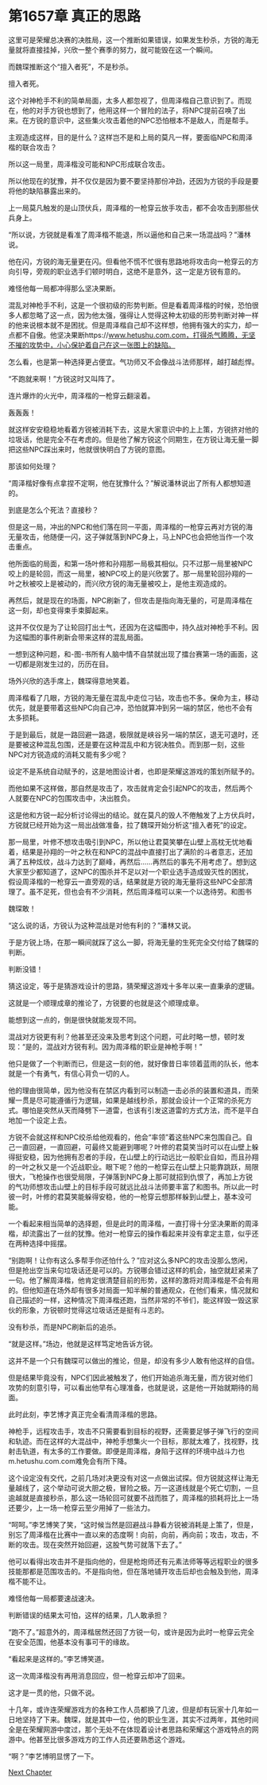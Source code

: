 # 第1657章 真正的思路

这里可是荣耀总决赛的决胜局，这一个推断如果错误，如果发生秒杀，方锐的海无量就将直接挂掉，兴欣一整个赛季的努力，就可能毁在这一个瞬间。

而魏琛推断这个“擅入者死”，不是秒杀。

擅入者死。

这个对神枪手不利的简单局面，太多人都忽视了，但周泽楷自己意识到了。而现在，他的对手方锐也想到了，他用这样一个冒险的法子，将NPC提前召唤了出来。在方锐的意识中，这些集火攻击着他的NPC恐怕根本不是敌人，而是帮手。

主观造成这样，目的是什么？这样岂不是和上局的莫凡一样，要面临NPC和周泽楷的联合攻击？

所以这一局里，周泽楷没可能和NPC形成联合攻击。

所以他现在的犹豫，并不仅仅是因为要不要坚持那份冲劲，还因为方锐的手段是要将他的缺陷暴露出来的。

上一局莫凡触发的是山顶伏兵，周泽楷的一枪穿云放手攻击，都不会攻击到那些伏兵身上。

“所以说，方锐就是看准了周泽楷不能退，所以逼他和自己来一场混战吗？”潘林说。

他在闪，方锐的海无量更在闪。但看他不慌不忙很有思路地将攻击向一枪穿云的方向引导，旁观的职业选手们顿时明白，这绝不是意外，这一定是方锐有意的。

难怪他每一局都冲得那么坚决果断。

混乱对神枪手不利，这是一个很初级的形势判断。但是看着周泽楷的时候，恐怕很多人都忽略了这一点，因为他太强，强得让人觉得这种太初级的形势判断对神一样的他来说根本就不是困扰。但是周泽楷自己却不这样想，他拥有强大的实力，却一点都不自傲。他坚决果断https://www.hetushu.com.com，打得杀气腾腾，无坚不摧的攻势中，小心保护着自己在这一张图上的缺陷。

怎么看，也是第一种选择更占便宜。气功师又不会像战斗法师那样，越打越彪悍。

“不跑就来啊！”方锐这时又叫阵了。

连片爆炸的火光中，周泽楷的一枪穿云翻滚着。

轰轰轰！

就这样安安稳稳地看着方锐被消耗下去，这是大家意识中的上上策，方锐挤对他的垃圾话，他是完全不在考虑的。但是他了解方锐这个同期生，在方锐让海无量一脚把这些NPC踩出来时，他就很快明白了方锐的意图。

那该如何处理？

“周泽楷好像有点拿捏不定啊，他在犹豫什么？”解说潘林说出了所有人都想知道的。

到底是怎么个死法？直接秒？

但是这一局，冲出的NPC和他们落在同一平面，周泽楷的一枪穿云再对方锐的海无量攻击，他随便一闪，这子弹就落到NPC身上，马上NPC也会把他当作一个攻击重点。

他所面临的局面，和第一场叶修和孙翔那一局极其相似。只不过那一局里被NPC咬上的是轮回，而这一局里，被NPC咬上的是兴欣罢了。那一局里轮回孙翔的一叶之秋被咬上是被动的，而兴欣方锐的海无量被咬上，是他主观造成的。

再然后，就是现在的场面，NPC刷新了，但攻击是指向海无量的，可是周泽楷在这一刻，却也变得束手束脚起来。

这并不仅仅是为了让轮回打出士气，还因为在这幅图中，持久战对神枪手不利。因为这幅图的事件刷新会带来这样的混乱局面。

一想到这种问题，和-图-书所有人脑中情不自禁就出现了擂台赛第一场的画面，这一切都是刚发生过的，历历在目。

场外兴欣的选手席上，魏琛得意地笑着。

周泽楷看了几眼，方锐的海无量在混乱中走位刁钻，攻击也不多。保命为主，移动优先，就是要带着这些NPC向自己冲，恐怕就算冲到另一端的禁区，他也不会有太多损耗。

于是到最后，就是一路回避一路退，极限就是峡谷另一端的禁区，退无可退时，还是要被这种混乱包围，还是要在这种混乱中和方锐决胜负。而到那一刻，这些NPC对方锐造成的消耗又能有多少呢？

设定不是系统自动赋予的，这是地图设计者，也即是荣耀这游戏的策划所赋予的。

而他如果不这样做，那自然是攻击了，攻击就肯定会引起NPC的攻击，然后两个人就要在NPC的包围攻击中，决出胜负。

这是他和方锐一起分析讨论得出的结论。就在莫凡的毁人不倦触发了上方伏兵时，方锐就已经开始为这一局出战做准备，拉了魏琛开始分析这“擅入者死”的设定。

那一局里，叶修不想攻击吸引到NPC，所以他让君莫笑攀在山壁上高枕无忧地看着，结果是孙翔的一叶之秋在和NPC的混战中直接打出了满阶的斗者意志，还加满了五种炫纹，战斗力达到了巅峰，再然后……再然后的事先不用考虑了。想到这大家至少都知道了，这NPC的围杀并不足以对一个职业选手造成毁灭性的困扰，假设周泽楷的一枪穿云一直旁观的话，结果就是方锐的海无量将这些NPC全部清理了。虽不足死，但也会有不少消耗，然后周泽楷可以来一个以逸待劳。和图书

魏琛敢！

“这么说的话，方锐认为这种混战是对他有利的？”潘林又说。

于是方锐上场，在那一瞬间就踩了这么一脚，将海无量的生死完全交付给了魏琛的判断。

判断没错！

猜这设定，等于是猜游戏设计的思路，猜荣耀这游戏十多年以来一直秉承的逻辑。

这就是一个顺理成章的推论了，方锐要的也就是这个顺理成章。

能想到这一点的，倒是很快就能发现不同。

混战对方锐更有利？他甚至还没来及思考到这个问题，可此时略一想，顿时发现：“是的，混战对方锐有利。因为周泽楷的职业是神枪手啊！”

他只是做了一个判断而已，但是这一刻的他，就好像昔日率领着蓝雨的队长，他本就是一个有勇气，有信心背负一切的人。

他的理由很简单，因为他没有在禁区内看到可以制造一击必杀的装置和道具，而荣耀一贯是尽可能遵循行为逻辑，如果是越线秒杀，那就会设计一个正常的杀死方式。哪怕是突然从天而降劈下一道雷，也该有引发这道雷的方式方法，而不是平白地加一个设定上去。

方锐不会就这样和NPC绞杀给他观看的，他会“率领”着这些NPC来包围自己。自己一直回避，一直回避，可最终又能避到哪呢？叶修的君莫笑当时可以在山壁上躲得挺安稳，因为他拥有忍者的手段，在山壁上的行动远比一般职业自如，而且孙翔的一叶之秋又是一个近战职业。眼下呢？他的一枪穿云在山壁上只能靠跳跃，局限很大，飞枪操作也很受局限，子弹落到NPC身上那可就招到仇恨了，再加上方锐的气功师想攻击山壁上的目标手段可就远比战斗法师要丰富了和图书。所以此一时彼一时，叶修的君莫笑能躲得安稳，他的一枪穿云想那样躲到山壁上，基本没可能。

一个看起来相当简单的选择题，但是此时的周泽楷，一直打得十分坚决果断的周泽楷，却流露出了一丝的犹豫。他对一枪穿云的操作看起来并没有拿定主意，似乎还在两种选择中摇摆。

“别跑啊！让你有这么多帮手你还怕什么？”应对这么多NPC的攻击没那么悠闲，但是抢出空当来句垃圾话还是可以的。方锐哪会错过这样的机会，抽空就赶紧来了一句。他了解周泽楷，他肯定很清楚目前的形势，这样的激将对周泽楷是不会有用的。但他知道在场外却有很多对局面一知半解的普通观众，在他们看来，情况就和自己描述的一样，这种情况下周泽楷还跑，当然非常的不爷们，能这样毁一毁这家伙的形象，方锐顿时觉得这垃圾话还是挺有斗志的。

没有秒杀，而是NPC刷新后的追杀。

“就是这样。”场边，他就是这样笃定地告诉方锐。

这并不是一个只有魏琛可以做出的推论，但是，却没有多少人敢有他这样的自信。

但是结果毕竟没有，NPC们因此被触发了，他们开始追杀海无量，而方锐对他们攻势的刻意引导，可以看出他早有心理准备，也就是说，这是他一开始就期待的局面。

此时此刻，李艺博才真正完全看清周泽楷的思路。

神枪手，远程攻击手，攻击不只需要看到目标的视野，还需要足够子弹飞行的空间和轨迹。而在这样的大混战中，神枪手想集火一个目标，那就太难了，找视野，找射击轨道，有太多的工作要做。即便是周泽楷，身陷于这样的环境中战斗力也m.hetushu.com.com难免会有所下降。

这个设定没有交代，之前几场对决更没有对这一点做出试探。但方锐就这样让海无量越线了，这个举动可说大胆之极，冒险之极。万一这道线就是个死亡切割，一旦逾越就是直接秒杀，那么这一场轮回可就要不战而胜了，周泽楷的损耗将比上一场还要少，上一场一枪穿云至少用掉了一些法力。

“呵呵。”李艺博笑了笑，“这时候当然是回避战斗静看方锐被消耗是上策了，但是，别忘了周泽楷在比赛中一直以来的态度啊！向前，向前，再向前；攻击，攻击，不断的攻击。现在突然开始回避，这股气势可就落下去了。”

他可以看得出攻击并不是指向他的，但是枪炮师还有元素法师等等远程职业的很多技能那都是范围攻击的。不是指向他，但在落地铺开攻击后却也会触及到他，周泽楷不能不让。

难怪他每一局都要速战速决。

判断错误的结果太可怕，这样的结果，几人敢承担？

“跑不了。”超意外的，周泽楷居然还回了方锐一句，或许是因为此时一枪穿云完全在安全范围，他基本没有事可干的缘故。

“看起来是这样的。”李艺博笑道。

这一次周泽楷没有再用消息回应，但一枪穿云却冲了回来。

这才是一贯的他，只做不说。

十几年，或许连荣耀游戏方的各种工作人员都换了几波，但是却有玩家十几年如一日地坚持了下来。魏琛，就是其中一位，他的职业生涯，其实不过两年，其他时间全是在荣耀网游中度过，那个无处不在体现着设计者思路和荣耀这个游戏特点的网游中。他甚至比很多游戏方的工作人员还要熟悉这个游戏。

“啊？”李艺博明显愣了一下。



[Next Chapter](%E7%AC%AC1658%E7%AB%A0%20%E5%B1%80%E9%9D%A2%E6%8E%8C%E6%8E%A7%E5%8A%9B.md)